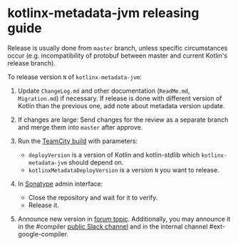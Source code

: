 # kotlinx-metadata-jvm releasing guide

Release is usually done from `master` branch, unless specific circumstances occur (e.g. incompatibility of protobuf between master and current Kotlin's release branch).

To release version `N` of `kotlinx-metadata-jvm`:

1. Update `ChangeLog.md` and other documentation (`ReadMe.md`, `Migration.md`) if necessary.
If release is done with different version of Kotlin than the previous one, add note about metadata version update.

2. If changes are large: Send changes for the review as a separate branch and merge them into `master` after approve.

3. Run the [TeamCity build](https://teamcity.jetbrains.com/buildConfiguration/KotlinTools_KotlinxMetadata_PublishJvm?mode=builds) with parameters:
   * `deployVersion` is a version of Kotlin and kotlin-stdlib which `kotlinx-metadata-jvm` should depend on.
   * `kotlinxMetadataDeployVersion` is a version `N` you want to release.

4. In [Sonatype](https://oss.sonatype.org/#stagingRepositories) admin interface:
    * Close the repository and wait for it to verify.
    * Release it.

5. Announce new version in [forum topic](https://discuss.kotlinlang.org/t/announcing-kotlinx-metadata-jvm-library-for-reading-modifying-metadata-of-kotlin-jvm-class-files/7980).
Additionally, you may announce it in the #compiler [public Slack channel](https://kotlinlang.slack.com) and in the internal channel #ext-google-compiler.